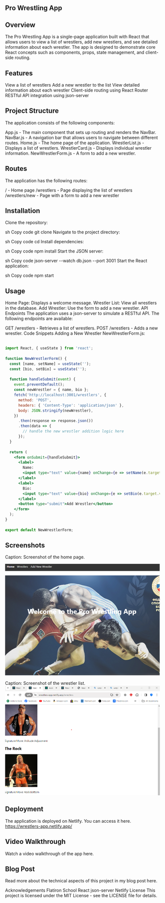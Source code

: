 ## Pro Wrestling App

## Overview
The Pro Wrestling App is a single-page application built with React that allows users to view a list of wrestlers, add new wrestlers, and see detailed information about each wrestler. The app is designed to demonstrate core React concepts such as components, props, state management, and client-side routing.

## Features
View a list of wrestlers
Add a new wrestler to the list
View detailed information about each wrestler
Client-side routing using React Router
RESTful API integration using json-server

## Project Structure
The application consists of the following components:

App.js - The main component that sets up routing and renders the NavBar.
NavBar.js - A navigation bar that allows users to navigate between different routes.
Home.js - The home page of the application.
WrestlerList.js - Displays a list of wrestlers.
WrestlerCard.js - Displays individual wrestler information.
NewWrestlerForm.js - A form to add a new wrestler.


## Routes
The application has the following routes:

/ - Home page
/wrestlers - Page displaying the list of wrestlers
/wrestlers/new - Page with a form to add a new wrestler

## Installation
Clone the repository:

sh
Copy code
git clone <repository-url>
Navigate to the project directory:

sh
Copy code
cd <project-directory>
Install dependencies:

sh
Copy code
npm install
Start the JSON server:

sh
Copy code
json-server --watch db.json --port 3001
Start the React application:

sh
Copy code
npm start



## Usage
Home Page: Displays a welcome message.
Wrestler List: View all wrestlers in the database.
Add Wrestler: Use the form to add a new wrestler.
API Endpoints
The application uses a json-server to simulate a RESTful API. The following endpoints are available:

GET /wrestlers - Retrieves a list of wrestlers.
POST /wrestlers - Adds a new wrestler.
Code Snippets
Adding a New Wrestler
NewWrestlerForm.js:

```jsx

import React, { useState } from 'react';

function NewWrestlerForm() {
  const [name, setName] = useState('');
  const [bio, setBio] = useState('');

  function handleSubmit(event) {
    event.preventDefault();
    const newWrestler = { name, bio };
    fetch('http://localhost:3001/wrestlers', {
      method: 'POST',
      headers: { 'Content-Type': 'application/json' },
      body: JSON.stringify(newWrestler),
    })
      .then(response => response.json())
      .then(data => {
        // handle the new wrestler addition logic here
      });
  }

  return (
    <form onSubmit={handleSubmit}>
      <label>
        Name:
        <input type="text" value={name} onChange={e => setName(e.target.value)} />
      </label>
      <label>
        Bio:
        <input type="text" value={bio} onChange={e => setBio(e.target.value)} />
      </label>
      <button type="submit">Add Wrestler</button>
    </form>
  );
}

export default NewWrestlerForm;
```
## Screenshots

Caption: Screenshot of the home page.

![home page](public/images/wrestler-homepage.png)

Caption: Screenshot of the wrestler list.
![wrestlers page](public/images/wrestlers.png)

## Deployment
The application is deployed on Netlify. You can access it here.
 https://wrestlers-app.netlify.app/
##  Video Walkthrough
Watch a video walkthrough of the app here.

## Blog Post
Read more about the technical aspects of this project in my blog post here.

Acknowledgements
Flatiron School
React
json-server
Netlify
License
This project is licensed under the MIT License - see the LICENSE file for details.